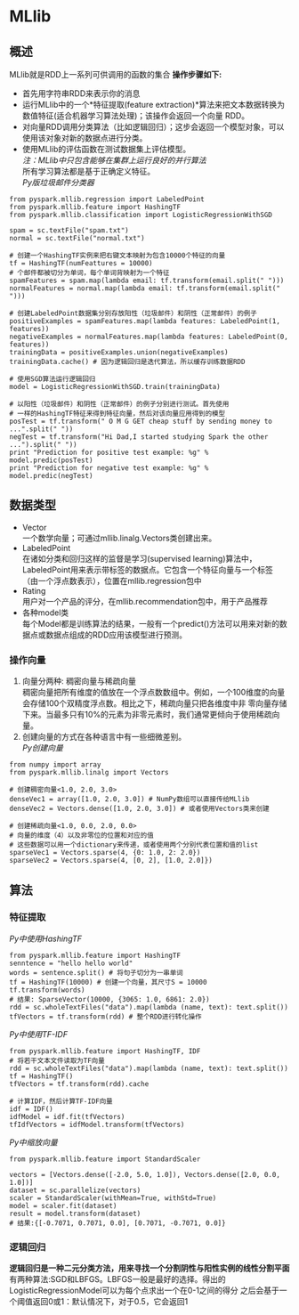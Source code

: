# MLlib
## 概述
MLlib就是RDD上一系列可供调用的函数的集合
**操作步骤如下:**
* 首先用字符串RDD来表示你的消息  
* 运行MLlib中的一个*特征提取(feature extraction)*算法来把文本数据转换为数值特征(适合机器学习算法处理)；该操作会返回一个向量
  RDD。  
* 对向量RDD调用分类算法（比如逻辑回归）；这步会返回一个模型对象，可以使用该对象对新的数据点进行分类。  
* 使用MLlib的评估函数在测试数据集上评估模型。  
*注：MLlib中只包含能够在集群上运行良好的并行算法*  
所有学习算法都是基于正确定义特征。  
*Py版垃圾邮件分类器*
```
from pyspark.mllib.regression import LabeledPoint
from pyspark.mllib.feature import HashingTF
from pyspark.mllib.classification import LogisticRegressionWithSGD

spam = sc.textFile("spam.txt")
normal = sc.textFile("normal.txt")

# 创建一个HashingTF实例来把右键文本映射为包含10000个特征的向量
tf = HashingTF(numFeattures = 10000)
# 个邮件都被切分为单词，每个单词背映射为一个特征
spamFeatures = spam.map(lambda email: tf.transform(email.split(" ")))
normalFeatures = normal.map(lambda email: tf.transform(email.split(" ")))

# 创建LabeledPoint数据集分别存放阳性（垃圾邮件）和阴性（正常邮件）的例子
positiveExamples = spamFeatures.map(lambda features: LabeledPoint(1, features))
negativeExamples = normalFeatures.map(lambda features: LabeledPoint(0, features))
trainingData = positiveExamples.union(negativeExamples)
trainingData.cache() # 因为逻辑回归是迭代算法，所以缓存训练数据RDD

# 使用SGD算法运行逻辑回归
model = LogisticRegressionWithSGD.train(trainingData)

# 以阳性（垃圾邮件）和阴性（正常邮件）的例子分别进行测试。首先使用
# 一样的HashingTF特征来得到特征向量，然后对该向量应用得到的模型
posTest = tf.transform(" O M G GET cheap stuff by sending money to ...".split(" "))
negTest = tf.transform("Hi Dad,I started studying Spark the other ...").split(" "))
print "Prediction for positive test example: %g" % model.predic(posTest)
print "Prediction for negative test example: %g" % model.predic(negTest)
```
## 数据类型
* Vector  
  一个数学向量；可通过mllib.linalg.Vectors类创建出来。
* LabeledPoint  
  在诸如分类和回归这样的监督是学习(supervised learning)算法中，LabeledPoint用来表示带标签的数据点。它包含一个特征向量与一个标签
  （由一个浮点数表示），位置在mllib.regression包中
* Rating  
  用户对一个产品的评分，在mllib.recommendation包中，用于产品推荐  
* 各种model类  
  每个Model都是训练算法的结果，一般有一个predict()方法可以用来对新的数据点或数据点组成的RDD应用该模型进行预测。  
### 操作向量
1. 向量分两种: 稠密向量与稀疏向量  
   稠密向量把所有维度的值放在一个浮点数数组中。例如，一个100维度的向量会存储100个双精度浮点数。相比之下，稀疏向量只把各维度中非
   零向量存储下来。当最多只有10%的元素为非零元素时，我们通常更倾向于使用稀疏向量。
2. 创建向量的方式在各种语言中有一些细微差别。  
*Py创建向量*
```
from numpy import array
from pyspark.mllib.linalg import Vectors

# 创建稠密向量<1.0, 2.0, 3.0>
denseVec1 = array([1.0, 2.0, 3.0]) # NumPy数组可以直接传给MLlib
denseVec2 = Vectors.dense([1.0, 2.0, 3.0]) # 或者使用Vectors类来创建

# 创建稀疏向量<1.0, 0.0, 2.0, 0.0>
# 向量的维度（4）以及非零位的位置和对应的值
# 这些数据可以用一个dictionary来传递，或者使用两个分别代表位置和值的list 
sparseVec1 = Vectors.sparse(4, {0: 1.0, 2: 2.0})
sparseVec2 = Vectors.sparse(4, [0, 2], [1.0, 2.0]})
```
## 算法
### 特征提取
*Py中使用HashingTF*
```
from pyspark.mllib.feature import HashingTF
senntence = "hello hello world"
words = sentence.split() # 将句子切分为一串单词
tf = HashingTF(10000) # 创建一个向量，其尺寸S = 10000
tf.transform(words)
# 结果: SparseVector(10000, {3065: 1.0, 6861: 2.0})
rdd = sc.wholeTextFiles("data").map(lambda (name, text): text.split())
tfVectors = tf.transform(rdd) # 整个RDD进行转化操作
```
*Py中使用TF-IDF*
```
from pyspark.mllib.feature import HashingTF, IDF
# 将若干文本文件读取为TF向量
rdd = sc.wholeTextFiles("data").map(lambda (name, text): text.split())
tf = HashingTF()
tfVectors = tf.transform(rdd).cache

# 计算IDF，然后计算TF-IDF向量
idf = IDF()
idfModel = idf.fit(tfVectors)
tfIdfVectors = idfModel.transform(tfVectors)
```
*Py中缩放向量*
```
from pyspark.mllib.feature import StandardScaler

vectors = [Vectors.dense([-2.0, 5.0, 1.0]), Vectors.dense([2.0, 0.0, 1.0])]
dataset = sc.parallelize(vectors)
scaler = StandardScaler(withMean=True, withStd=True)
model = scaler.fit(dataset)
result = model.transform(dataset)
# 结果:{[-0.7071, 0.7071, 0.0], [0.7071, -0.7071, 0.0]}
```
### 逻辑回归
**逻辑回归是一种二元分类方法，用来寻找一个分割阴性与阳性实例的线性分割平面**  
有两种算法:SGD和LBFGS。LBFGS一般是最好的选择。得出的LogisticRegressionModel可以为每个点求出一个在0-1之间的得分
之后会基于一个阈值返回0或1：默认情况下，对于0.5，它会返回1
